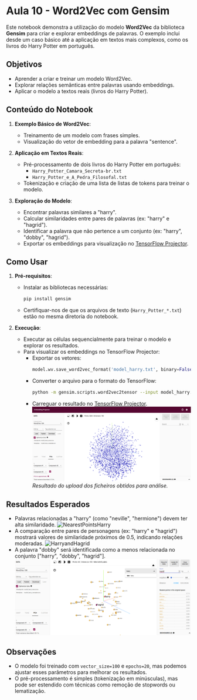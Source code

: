 # Aula 10 - Word2Vec com Gensim

Este notebook demonstra a utilização do modelo **Word2Vec** da biblioteca **Gensim** para criar e explorar embeddings de palavras. O exemplo inclui desde um caso básico até a aplicação em textos mais complexos, como os livros do Harry Potter em português.

## Objetivos
- Aprender a criar e treinar um modelo Word2Vec.
- Explorar relações semânticas entre palavras usando embeddings.
- Aplicar o modelo a textos reais (livros do Harry Potter).

## Conteúdo do Notebook
1. **Exemplo Básico de Word2Vec**:
   - Treinamento de um modelo com frases simples.
   - Visualização do vetor de embedding para a palavra "sentence".

2. **Aplicação em Textos Reais**:
   - Pré-processamento de dois livros do Harry Potter em português:
     - `Harry_Potter_Camara_Secreta-br.txt`
     - `Harry_Potter_e_A_Pedra_Filosofal.txt`
   - Tokenização e criação de uma lista de listas de tokens para treinar o modelo.

3. **Exploração do Modelo**:
   - Encontrar palavras similares a "harry".
   - Calcular similaridades entre pares de palavras (ex: "harry" e "hagrid").
   - Identificar a palavra que não pertence a um conjunto (ex: "harry", "dobby", "hagrid").
   - Exportar os embeddings para visualização no [TensorFlow Projector](https://projector.tensorflow.org).

## Como Usar
1. **Pré-requisitos**:
   - Instalar as bibliotecas necessárias:
     ```bash
     pip install gensim
     ```
   - Certifiquar-nos de que os arquivos de texto (`Harry_Potter_*.txt`) estão no mesma diretoria do notebook.

2. **Execução**:
   - Executar as células sequencialmente para treinar o modelo e explorar os resultados.
   - Para visualizar os embeddings no TensorFlow Projector:
     - Exportar os vetores:
       ```python
       model.wv.save_word2vec_format('model_harry.txt', binary=False)
       ```
     - Converter o arquivo para o formato do TensorFlow:
       ```bash
       python -m gensim.scripts.word2vec2tensor --input model_harry.txt --output model_harry
       ```
     - Carreguar o resultado no [TensorFlow Projector](https://projector.tensorflow.org).
     ![Home](images/home_upload.png)
        *Resultado do upload dos ficheiros obtidos para análise.*

## Resultados Esperados
- Palavras relacionadas a "harry" (como "neville", "hermione") devem ter alta similaridade.
![NearestPointsHarry](images/nearest_points_harry.png.png)
- A comparação entre pares de personagens (ex: "harry" e "hagrid") mostrará valores de similaridade próximos de 0.5, indicando relações moderadas.
![HarryandHagrid](images/harry_hagrid.png.png)
- A palavra "dobby" será identificada como a menos relacionada no conjunto ["harry", "dobby", "hagrid"].
![Dooby](images/dobby.png)

## Observações
- O modelo foi treinado com `vector_size=100` e `epochs=20`, mas podemos ajustar esses parâmetros para melhorar os resultados.
- O pré-processamento é simples (tokenização em minúsculas), mas pode ser estendido com técnicas como remoção de stopwords ou lematização.
